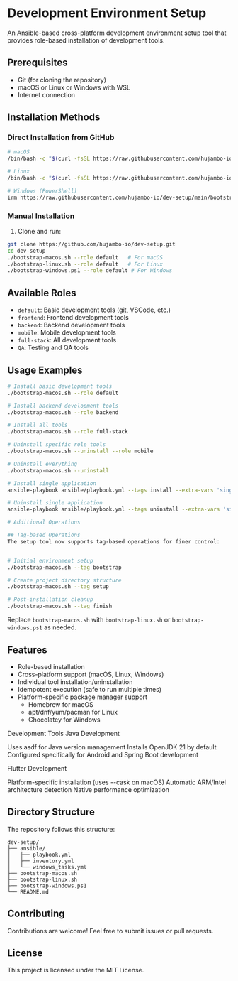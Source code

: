 # Development Environment Setup

An Ansible-based cross-platform development environment setup tool that provides role-based installation of development tools.

## Prerequisites

- Git (for cloning the repository)
- macOS or Linux or Windows with WSL
- Internet connection

## Installation Methods

### Direct Installation from GitHub

```bash
# macOS
/bin/bash -c "$(curl -fsSL https://raw.githubusercontent.com/hujambo-io/dev-setup/main/bootstrap-macos.sh)" -- --role default

# Linux
/bin/bash -c "$(curl -fsSL https://raw.githubusercontent.com/hujambo-io/dev-setup/main/bootstrap-linux.sh)" -- --role default

# Windows (PowerShell)
irm https://raw.githubusercontent.com/hujambo-io/dev-setup/main/bootstrap-windows.ps1 | iex; bootstrap-windows --role default
```

### Manual Installation

1. Clone and run:
```bash
git clone https://github.com/hujambo-io/dev-setup.git
cd dev-setup
./bootstrap-macos.sh --role default   # For macOS
./bootstrap-linux.sh --role default   # For Linux
./bootstrap-windows.ps1 --role default # For Windows
```

## Available Roles

- `default`: Basic development tools (git, VSCode, etc.)
- `frontend`: Frontend development tools
- `backend`: Backend development tools
- `mobile`: Mobile development tools
- `full-stack`: All development tools
- `QA`: Testing and QA tools

## Usage Examples

```bash
# Install basic development tools
./bootstrap-macos.sh --role default

# Install backend development tools
./bootstrap-macos.sh --role backend

# Install all tools
./bootstrap-macos.sh --role full-stack

# Uninstall specific role tools
./bootstrap-macos.sh --uninstall --role mobile

# Uninstall everything
./bootstrap-macos.sh --uninstall

# Install single application
ansible-playbook ansible/playbook.yml --tags install --extra-vars 'single_app=visual-studio-code'

# Uninstall single application
ansible-playbook ansible/playbook.yml --tags uninstall --extra-vars 'single_app=visual-studio-code'

# Additional Operations

## Tag-based Operations
The setup tool now supports tag-based operations for finer control:


# Initial environment setup
./bootstrap-macos.sh --tag bootstrap

# Create project directory structure
./bootstrap-macos.sh --tag setup

# Post-installation cleanup
./bootstrap-macos.sh --tag finish 
```

Replace `bootstrap-macos.sh` with `bootstrap-linux.sh` or `bootstrap-windows.ps1` as needed.

## Features

- Role-based installation
- Cross-platform support (macOS, Linux, Windows)
- Individual tool installation/uninstallation
- Idempotent execution (safe to run multiple times)
- Platform-specific package manager support
  - Homebrew for macOS
  - apt/dnf/yum/pacman for Linux
  - Chocolatey for Windows


Development Tools
Java Development

Uses asdf for Java version management
Installs OpenJDK 21 by default
Configured specifically for Android and Spring Boot development

Flutter Development

Platform-specific installation (uses --cask on macOS)
Automatic ARM/Intel architecture detection
Native performance optimization

## Directory Structure

The repository follows this structure:
```
dev-setup/
├── ansible/
│   ├── playbook.yml
│   ├── inventory.yml
│   └── windows_tasks.yml
├── bootstrap-macos.sh
├── bootstrap-linux.sh
├── bootstrap-windows.ps1
└── README.md
```

## Contributing

Contributions are welcome! Feel free to submit issues or pull requests.

## License

This project is licensed under the MIT License.
